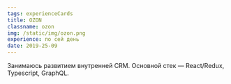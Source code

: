```yaml
---
tags: experienceCards
title: OZON
classname: ozon
img: /static/img/ozon.png
experience: по сей день
date: 2019-25-09
---
```

Занимаюсь развитием внутренней CRM.
Основной стек — React/Redux, Typescript, GraphQL.
